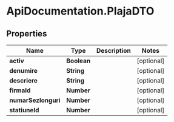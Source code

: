 # ApiDocumentation.PlajaDTO

## Properties

Name | Type | Description | Notes
------------ | ------------- | ------------- | -------------
**activ** | **Boolean** |  | [optional] 
**denumire** | **String** |  | [optional] 
**descriere** | **String** |  | [optional] 
**firmaId** | **Number** |  | [optional] 
**numarSezlonguri** | **Number** |  | [optional] 
**statiuneId** | **Number** |  | [optional] 


